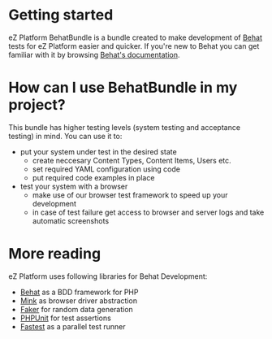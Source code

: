 # Getting started

eZ Platform BehatBundle is a bundle created to make development of [Behat](https://behat.org/en/latest/) tests for eZ Platform easier and quicker. If you're new to Behat you can get familiar with it by browsing [Behat's documentation](https://docs.behat.org/en/latest/guides.html).

# How can I use BehatBundle in my project?

This bundle has higher testing levels (system testing and acceptance testing) in mind. You can use it to:
* put your system under test in the desired state
  - create neccesary Content Types, Content Items, Users etc.
  - set required YAML configuration using code
  - put required code examples in place
* test your system with a browser
  - make use of our browser test framework to speed up your development
  - in case of test failure get access to browser and server logs and take automatic screenshots

# More reading

eZ Platform uses following libraries for Behat Development:
- [Behat](https://behat.org/en/latest/) as a BDD framework for PHP
- [Mink](http://mink.behat.org/en/latest/) as browser driver abstraction
- [Faker](https://github.com/fzaninotto/Faker) for random data generation
- [PHPUnit](https://phpunit.de/) for test assertions
- [Fastest](https://github.com/liuggio/fastest) as a parallel test runner
